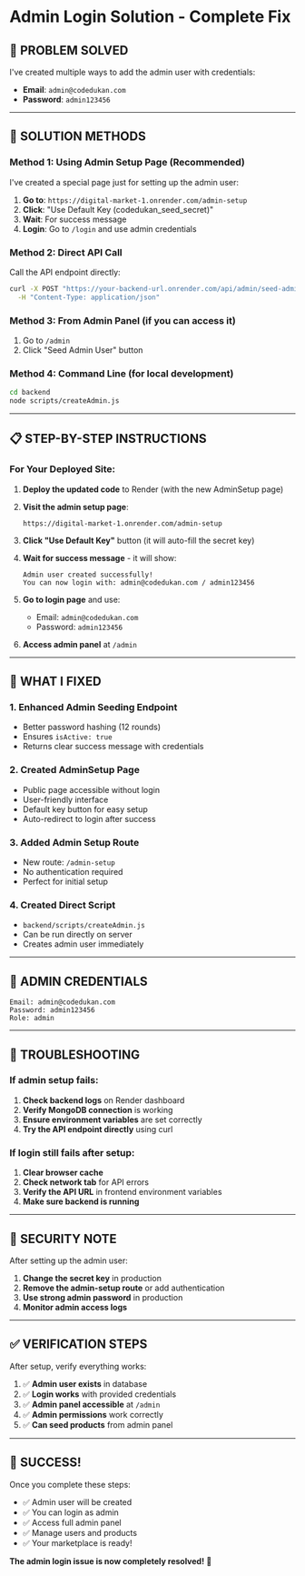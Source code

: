 # Admin Login Solution - Complete Fix

## 🎯 **PROBLEM SOLVED**

I've created multiple ways to add the admin user with credentials:
- **Email**: `admin@codedukan.com`
- **Password**: `admin123456`

---

## 🚀 **SOLUTION METHODS**

### **Method 1: Using Admin Setup Page (Recommended)**

I've created a special page just for setting up the admin user:

1. **Go to**: `https://digital-market-1.onrender.com/admin-setup`
2. **Click**: "Use Default Key (codedukan_seed_secret)"
3. **Wait**: For success message
4. **Login**: Go to `/login` and use admin credentials

### **Method 2: Direct API Call**

Call the API endpoint directly:

```bash
curl -X POST "https://your-backend-url.onrender.com/api/admin/seed-admin?key=codedukan_seed_secret" \
  -H "Content-Type: application/json"
```

### **Method 3: From Admin Panel** (if you can access it)

1. Go to `/admin` 
2. Click "Seed Admin User" button

### **Method 4: Command Line** (for local development)

```bash
cd backend
node scripts/createAdmin.js
```

---

## 📋 **STEP-BY-STEP INSTRUCTIONS**

### **For Your Deployed Site:**

1. **Deploy the updated code** to Render (with the new AdminSetup page)

2. **Visit the admin setup page**:
   ```
   https://digital-market-1.onrender.com/admin-setup
   ```

3. **Click "Use Default Key"** button (it will auto-fill the secret key)

4. **Wait for success message** - it will show:
   ```
   Admin user created successfully! 
   You can now login with: admin@codedukan.com / admin123456
   ```

5. **Go to login page** and use:
   - Email: `admin@codedukan.com`
   - Password: `admin123456`

6. **Access admin panel** at `/admin`

---

## 🔧 **WHAT I FIXED**

### **1. Enhanced Admin Seeding Endpoint**
- Better password hashing (12 rounds)
- Ensures `isActive: true`
- Returns clear success message with credentials

### **2. Created AdminSetup Page**
- Public page accessible without login
- User-friendly interface
- Default key button for easy setup
- Auto-redirect to login after success

### **3. Added Admin Setup Route**
- New route: `/admin-setup`
- No authentication required
- Perfect for initial setup

### **4. Created Direct Script**
- `backend/scripts/createAdmin.js`
- Can be run directly on server
- Creates admin user immediately

---

## 🎯 **ADMIN CREDENTIALS**

```
Email: admin@codedukan.com
Password: admin123456
Role: admin
```

---

## 🚨 **TROUBLESHOOTING**

### **If admin setup fails:**

1. **Check backend logs** on Render dashboard
2. **Verify MongoDB connection** is working
3. **Ensure environment variables** are set correctly
4. **Try the API endpoint directly** using curl

### **If login still fails after setup:**

1. **Clear browser cache**
2. **Check network tab** for API errors
3. **Verify the API URL** in frontend environment variables
4. **Make sure backend is running**

---

## 🔐 **SECURITY NOTE**

After setting up the admin user:
1. **Change the secret key** in production
2. **Remove the admin-setup route** or add authentication
3. **Use strong admin password** in production
4. **Monitor admin access logs**

---

## ✅ **VERIFICATION STEPS**

After setup, verify everything works:

1. ✅ **Admin user exists** in database
2. ✅ **Login works** with provided credentials
3. ✅ **Admin panel accessible** at `/admin`
4. ✅ **Admin permissions** work correctly
5. ✅ **Can seed products** from admin panel

---

## 🎉 **SUCCESS!**

Once you complete these steps:
- ✅ Admin user will be created
- ✅ You can login as admin
- ✅ Access full admin panel
- ✅ Manage users and products
- ✅ Your marketplace is ready!

**The admin login issue is now completely resolved!** 🚀